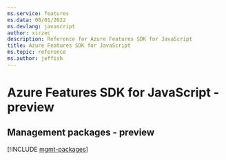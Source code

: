 ```yaml
---
ms.service: features
ms.data: 08/01/2022
ms.devlang: javascript
author: xirzec
description: Reference for Azure Features SDK for JavaScript
title: Azure Features SDK for JavaScript
ms.topic: reference
ms.author: jeffish
---
```

# Azure Features SDK for JavaScript - preview

## Management packages - preview
[!INCLUDE [mgmt-packages](features-mgmt-index.md)]